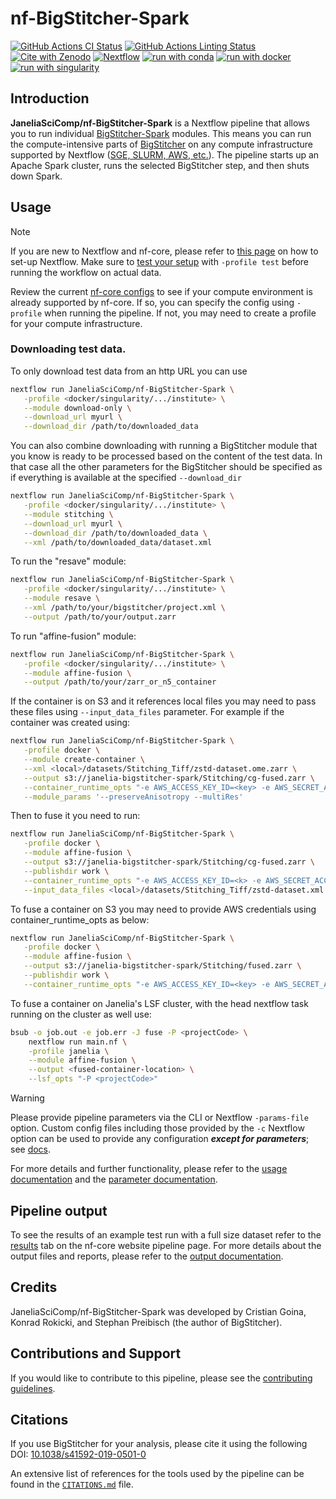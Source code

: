 # nf-BigStitcher-Spark

[![GitHub Actions CI Status](https://github.com/JaneliaSciComp/nf-BigStitcher-Spark/actions/workflows/ci.yml/badge.svg)](https://github.com/JaneliaSciComp/nf-BigStitcher-Spark/actions/workflows/ci.yml)
[![GitHub Actions Linting Status](https://github.com/JaneliaSciComp/nf-BigStitcher-Spark/actions/workflows/linting.yml/badge.svg)](https://github.com/JaneliaSciComp/nf-BigStitcher-Spark/actions/workflows/linting.yml)
[![Cite with Zenodo](https://img.shields.io/badge/DOI-10.1038/s41592--019--0501--0-blue)](https://doi.org/10.1038/s41592-019-0501-0)
[![Nextflow](https://img.shields.io/badge/nextflow%20DSL2-%E2%89%A524.10.5-23aa62.svg)](https://www.nextflow.io/)
[![run with conda](http://img.shields.io/badge/run%20with-conda-3EB049?labelColor=000000&logo=anaconda)](https://docs.conda.io/en/latest/)
[![run with docker](https://img.shields.io/badge/run%20with-docker-0db7ed?labelColor=000000&logo=docker)](https://www.docker.com/)
[![run with singularity](https://img.shields.io/badge/run%20with-singularity-1d355c.svg?labelColor=000000)](https://sylabs.io/docs/)

## Introduction

**JaneliaSciComp/nf-BigStitcher-Spark** is a Nextflow pipeline that allows you to run individual [BigStitcher-Spark](https://github.com/JaneliaSciComp/BigStitcher-Spark) modules. This means you can run the compute-intensive parts of [BigStitcher](https://imagej.net/plugins/bigstitcher/) on any compute infrastructure supported by Nextflow ([SGE, SLURM, AWS, etc.](https://www.nextflow.io/docs/latest/executor.html)). The pipeline starts up an Apache Spark cluster, runs the selected BigStitcher step, and then shuts down Spark.

## Usage

> [!NOTE]
> If you are new to Nextflow and nf-core, please refer to [this page](https://nf-co.re/docs/usage/installation) on how to set-up Nextflow. Make sure to [test your setup](https://nf-co.re/docs/usage/introduction#how-to-run-a-pipeline) with `-profile test` before running the workflow on actual data.

Review the current [nf-core configs](https://nf-co.re/configs/) to see if your compute environment is already supported by nf-core. If so, you can specify the config using `-profile` when running the pipeline. If not, you may need to create a profile for your compute infrastructure.

### Downloading test data.

To only download test data from an http URL you can use

```bash
nextflow run JaneliaSciComp/nf-BigStitcher-Spark \
   -profile <docker/singularity/.../institute> \
   --module download-only \
   --download_url myurl \
   --download_dir /path/to/downloaded_data
```

You can also combine downloading with running a BigStitcher module that you know is ready to be processed based on the content of the test data. In that case all the other parameters for the BigStitcher should be specified as if everything is available at the specified `--download_dir`

```bash
nextflow run JaneliaSciComp/nf-BigStitcher-Spark \
   -profile <docker/singularity/.../institute> \
   --module stitching \
   --download_url myurl \
   --download_dir /path/to/downloaded_data \
   --xml /path/to/downloaded_data/dataset.xml
```

To run the "resave" module:

```bash
nextflow run JaneliaSciComp/nf-BigStitcher-Spark \
   -profile <docker/singularity/.../institute> \
   --module resave \
   --xml /path/to/your/bigstitcher/project.xml \
   --output /path/to/your/output.zarr
```

To run "affine-fusion" module:
```bash
nextflow run JaneliaSciComp/nf-BigStitcher-Spark \
   -profile <docker/singularity/.../institute> \
   --module affine-fusion \
   --output /path/to/your/zarr_or_n5_container
```

If the container is on S3 and it references local files you may need to pass these files using `--input_data_files` parameter. For example if the container was created using:
```bash
nextflow run JaneliaSciComp/nf-BigStitcher-Spark \
   -profile docker \
   --module create-container \
   --xml <local>/datasets/Stitching_Tiff/zstd-dataset.ome.zarr \
   --output s3://janelia-bigstitcher-spark/Stitching/cg-fused.zarr \
   --container_runtime_opts "-e AWS_ACCESS_KEY_ID=<key> -e AWS_SECRET_ACCESS_KEY=<secret>" \
   --module_params '--preserveAnisotropy --multiRes'
```

Then to fuse it you need to run:
```bash
nextflow run JaneliaSciComp/nf-BigStitcher-Spark \
   -profile docker \
   --module affine-fusion \
   --output s3://janelia-bigstitcher-spark/Stitching/cg-fused.zarr \
   --publishdir work \
   --container_runtime_opts "-e AWS_ACCESS_KEY_ID=<k> -e AWS_SECRET_ACCESS_KEY=<s>" \
   --input_data_files <local>/datasets/Stitching_Tiff/zstd-dataset.xml
```

To fuse a container on S3 you may need to provide AWS credentials using container_runtime_opts as below:
```bash
nextflow run JaneliaSciComp/nf-BigStitcher-Spark \
   -profile docker \
   --module affine-fusion \
   --output s3://janelia-bigstitcher-spark/Stitching/fused.zarr \
   --publishdir work \
   --container_runtime_opts "-e AWS_ACCESS_KEY_ID=<key> -e AWS_SECRET_ACCESS_KEY=<secret>"
```

To fuse a container on Janelia's LSF cluster, with the head nextflow task running on the cluster as well use:
```bash
bsub -o job.out -e job.err -J fuse -P <projectCode> \
    nextflow run main.nf \
    -profile janelia \
    --module affine-fusion \
    --output <fused-container-location> \
    --lsf_opts "-P <projectCode>"
```

> [!WARNING]
> Please provide pipeline parameters via the CLI or Nextflow `-params-file` option. Custom config files including those provided by the `-c` Nextflow option can be used to provide any configuration _**except for parameters**_; see [docs](https://nf-co.re/docs/usage/getting_started/configuration#custom-configuration-files).

For more details and further functionality, please refer to the [usage documentation](https://nf-co.re/bigstitcher/usage) and the [parameter documentation](https://nf-co.re/bigstitcher/parameters).

## Pipeline output

To see the results of an example test run with a full size dataset refer to the [results](https://nf-co.re/bigstitcher/results) tab on the nf-core website pipeline page.
For more details about the output files and reports, please refer to the
[output documentation](https://nf-co.re/bigstitcher/output).

## Credits

JaneliaSciComp/nf-BigStitcher-Spark was developed by Cristian Goina, Konrad Rokicki, and Stephan Preibisch (the author of BigStitcher).

## Contributions and Support

If you would like to contribute to this pipeline, please see the [contributing guidelines](.github/CONTRIBUTING.md).

## Citations

If you use BigStitcher for your analysis, please cite it using the following DOI: [10.1038/s41592-019-0501-0](https://doi.org/10.1038/s41592-019-0501-0)

An extensive list of references for the tools used by the pipeline can be found in the [`CITATIONS.md`](CITATIONS.md) file.
